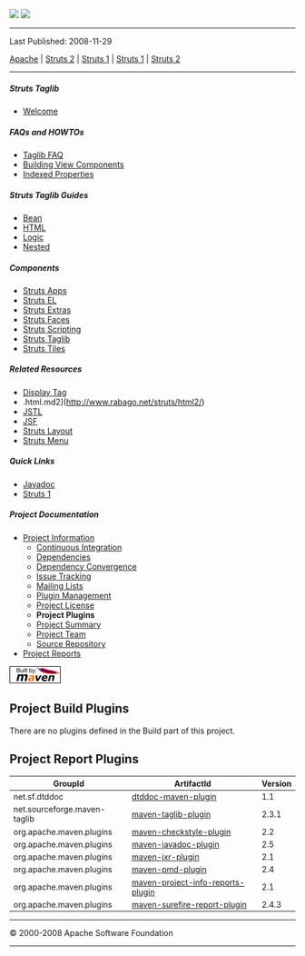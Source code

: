 <span id="bannerLeft">[![](http://www.apache.org/images/asf-logo.gif)](http://www.apache.org/)</span> <span id="bannerRight">[![](images/struts.gif)]()</span>

------------------------------------------------------------------------

Last Published: 2008-11-29

[Apache](http://www.apache.org/) | [Struts 2](2.x/) | [Struts 1](1.x/) | [Struts 1](1.x/) | [Struts 2](2.x/)

------------------------------------------------------------------------

##### Struts Taglib

-   [Welcome](index.html.md)

##### FAQs and HOWTOs

-   [Taglib FAQ](faq.html.md)
-   [Building View Components](building_view.html.md)
-   [Indexed Properties](indexedprops.html.md)

##### Struts Taglib Guides

-   [Bean](dev_bean.html.md)
-   [HTML](dev.html.md.html)
-   [Logic](dev_logic.html.md)
-   [Nested](dev_nested.html.md)

##### Components

-   [Struts Apps](../struts-apps/index.html.md)
-   [Struts EL](../struts-el/index.html.md)
-   [Struts Extras](../struts-extras/index.html.md)
-   [Struts Faces](../struts-faces/index.html.md)
-   [Struts Scripting](../struts-scripting/index.html.md)
-   [Struts Taglib](../struts-taglib/index.html.md)
-   [Struts Tiles](../struts-tiles/index.html.md)

##### Related Resources

-   [Display Tag](http://displaytag.sourceforge.net/)
-   .html.md2](http://www.rabago.net/struts/html2/)
-   [JSTL](http://java.sun.com/products/jsp/jstl/)
-   [JSF](http://java.sun.com/j2ee/javaserverfaces/)
-   [Struts Layout](http://struts.application-servers.com)
-   [Struts Menu](http://struts-menu.sourceforge.net/)

##### Quick Links

-   [Javadoc](apidocs/index.html.md)
-   [Struts 1](../index.html.md)

##### Project Documentation

-   [Project Information](project-info.html.md)
    -   [Continuous Integration](integration.html.md)
    -   [Dependencies](dependencies.html.md)
    -   [Dependency Convergence](dependency-convergence.html.md)
    -   [Issue Tracking](issue-tracking.html.md)
    -   [Mailing Lists](mail-lists.html.md)
    -   [Plugin Management](plugin-management.html.md)
    -   [Project License](license.html.md)
    -   **Project Plugins**
    -   [Project Summary](project-summary.html.md)
    -   [Project Team](team-list.html.md)
    -   [Source Repository](source-repository.html.md)
-   [Project Reports](project-reports.html.md)

[![Built by Maven](./images/logos/maven-feather.png)](http://maven.apache.org/ "Built by Maven")

Project Build Plugins
---------------------

There are no plugins defined in the Build part of this project.

Project Report Plugins
----------------------

| GroupId                      | ArtifactId                                                                                             | Version |
|------------------------------|--------------------------------------------------------------------------------------------------------|---------|
| net.sf.dtddoc                | [dtddoc-maven-plugin](http://dtddoc.sourceforge.net/maven2/)                                           | 1.1     |
| net.sourceforge.maven-taglib | [maven-taglib-plugin](http://maven-taglib.sf.net/m2)                                                   | 2.3.1   |
| org.apache.maven.plugins     | [maven-checkstyle-plugin](http://maven.apache.org/plugins/maven-checkstyle-plugin)                     | 2.2     |
| org.apache.maven.plugins     | [maven-javadoc-plugin](http://maven.apache.org/plugins/maven-javadoc-plugin)                           | 2.5     |
| org.apache.maven.plugins     | [maven-jxr-plugin](http://maven.apache.org/jxr/maven-jxr-plugin)                                       | 2.1     |
| org.apache.maven.plugins     | [maven-pmd-plugin](http://maven.apache.org/plugins/maven-pmd-plugin)                                   | 2.4     |
| org.apache.maven.plugins     | [maven-project-info-reports-plugin](http://maven.apache.org/plugins/maven-project-info-reports-plugin) | 2.1     |
| org.apache.maven.plugins     | [maven-surefire-report-plugin](http://maven.apache.org/surefire/maven-surefire-report-plugin)          | 2.4.3   |

------------------------------------------------------------------------

© 2000-2008 Apache Software Foundation

------------------------------------------------------------------------


